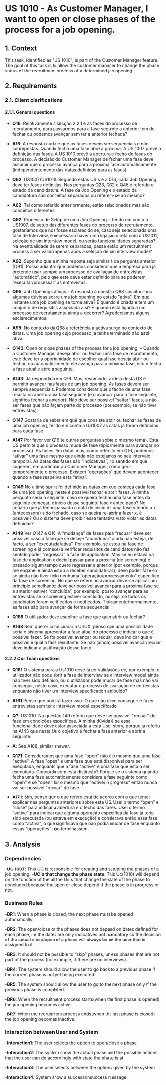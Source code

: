 # US 1010 - As Customer Manager, I want to open or close phases of the process for a job opening.

## 1. Context

This task, identified as "US 1010", is part of the Customer Manager feature. The goal of this task is to allow the customer manager to change the phase status of the recruitment process of a determined job opening.

## 2. Requirements

### 2.1. Client clarifications

#### 2.1.1. General questions

- **Q16**: Relativamente à secção 2.2.1 e às fases do processo de recrutamento, para passarmos para a fase seguinte a anterior tem de fechar ou podemos avançar sem ter a anterior fechada?
- **A16**: A resposta curta é que as fases devem ser sequenciais e não sobrepostas. Quando fecha uma fase abre a próxima. A US 1007 prevê a definição das fases. A US 1010 prevê a abertura e fecho de fases do processo. A decisão do Customer Manager de fechar uma fase deve assumir que o processo avança para a próxima fase automaticamente (independentemente das datas definidas para as fases).


- **Q62**: US1007/US1010. Segundo estas US's e a Q16, cada Job Opening deve ter fases definidas. Nas perguntas Q23, Q32 e Q45 é referido o estado da candidatura. A fase da Job Opening e o estado da candidatura são conceitos separados ou referem-se ao mesmo?
- **A62**: Tal como referido anteriormente, estão relacionados mas são conceitos diferentes. 


- **Q92**: Processo de Setup de uma Job Opening – Tendo em conta a US1007, de setup das diferentes fases do processo de recrutamento, gostaríamos que nos fosse esclarecido se, caso seja selecionada uma fase de Interview, é necessário haver uma ligação direta com a US1011, seleção de um interview model, ou serão funcionalidades separadas? Na eventualidade de serem separadas, passa então um recruitment process a ser válido apenas após a seleção de um interview model?
- **A92**: Suponho que a minha reposta seja similar à da pergunta anterior (Q91). Posso adiantar que podemos considerar que a empresa para já pretende usar sempre um processo de avaliaçao de entrevistas “automático”, pelo que este deve estar definido para se poderem “executar/processar” as entrevistas.


- **Q95**: Job Openings Ativas – A resposta à questão Q68 suscitou-nos algumas dúvidas sobre uma job opening no estado "ativa". Em que instante uma job opening se torna ativa? É quando é criada e tem um conjunto de requisitos associada a si? É quando está ligada a um processo de recrutamento ainda a decorrer? Agradecíamos alguns esclarecimentos.
- **A95**: No contexto da Q68 a referência a activa surge no contexto de datas. Uma job opening cujo processo já tenha terminado não está ativa.


- **Q143**: Open or close phases of the process for a job opening. – Quando o Customer Manager deseja abrir ou fechar uma fase de recrutamento, este deve ter a oportunidade de escolher qual fase deseja abrir ou fechar, ou automaticamente ele avança para a próxima fase, isto é fecha a fase atual e abre a seguinte.
- **A143**: Já respondida em Q16. Mas, resumindo, a ideia desta US é permitir avançar nas fases de um job opening. As fases devem ser sempre sequenciais. Podemos considerar que o fecho de uma fase resulta na abertura da fase seguinte (e o avançar para a fase seguinte, significa fechar a anterior). Não deve ser possível “saltar” fases, a não ser fases que não façam parte do processo (por exemplo, se não tiver entrevistas).


- **Q147** Gostaria de saber em quê que consiste abrir ou fechar as fases de uma job opening, tendo em conta a US1007 as datas já foram definidas para cada fase.
- **A147** Por favor ver Q16 (e outras perguntas sobre o mesmo tema). Esta US permite que o processo mude de fase (tipicamente para avançar no processo). As fases têm datas mas, como referido em Q16, podemos “ativar” uma fase mesmo que ainda não estejamos no seu intervalo temporal. As datas das fases são “indicativas”, no sentido em que sugerem, em particular ao Customer Manager, como gerir temporalmente o processo. Existem “operações” que devem acontecer quando a fase respetiva esta “ativa”.


- **Q149** No ultimo sprint foi definido as datas em que começa cada fase de uma job opening, neste é possivel fechar e abrir fases. A minha pergunta seria a seguinte, caso se queira fechar uma fase antes da seguinte começar, o inicio dessa seguinte fase é antecipado? No cenário que já tenho passado a data de inicio de uma fase y tendo a x (antecessora) sido fechado, caso se queira re-abrir a fazer x, é possivel? Ou o sistema deve proibir essa tentativa visto violar as datas definidas?
- **A149** Ver Q147 e Q16. A “mudança” de fases para “recuar” deve ser possível caso a fase que se deseje “abandonar” ainda não esteja, de facto, a ser “executada/ativa”. Por exemplo, se estou na fase de screening e já comecei a verificar requisitos de candidatos não faz sentido poder “regressar” à fase de application. Mas se eu estava na fase de application e decidi passar para a próxima (de screening) e passado algum tempo quero regressar à anterior (por exemplo, porque me enganei e ainda estou a receber candidaturas), devo poder faze-lo se ainda não tiver feito nenhuma “operação/processamento” especifico da fase de screening. No que se refere ao avançar deve-se aplicar um principio semelhante: deve ser possível avançar para a próxima fase se a anterior estiver “concluída”, por exemplo, posso avançar para as entrevistas se o screening estiver concluído, ou seja, se todos os candidatos foram verificados e notificados. Tipicamente/normalmente, as fases são para avançar de forma sequencial.


- **Q168** O utilizador deve escolher a fase que quer abrir ou fechar?
- **A168** Sem querer condicionar a UI/UX, penso que uma possibilidade seria o sistema apresentar a fase atual do processo e indicar o que é possível fazer. Se for possível avançar ou recuar, deve indicar que é possível e qual a fase resultante. Se não (ainda) possível avançar/recuar deve indicar a justificação desse facto.


#### 2.2.2 Our Team questions

- **Q161** O sistema para a Us1010 deve fazer validações de, por exemplo, o utilizador não pode abrir a fase de interview se o interview model ainda não tiver sido definido, ou o utilizador pode mudar de fase mas não vai conseguir, neste caso, executar o processo de avaliação de entrevistas enquanto não tiver um interview specification atribuído?
- **A161** Penso que poderá fazer isso. O que não deve conseguir é fazer entrevistas sem ter o interview model especificado

- **Q?**: US1010. Na questão 149 referiu que deve ser possível "recuar" de fase em condições específicas. A minha dúvida é se essa funcionalidade deve estar associada a esta User story, porque já referiu na A143 que nesta Us o objetivo é fechar a fase anterior e abrir a seguinte.
- **A**: See A168, similar answer.

- **Q171**: Consideramos que uma fase "open" não é o mesmo que uma fase "active". A fase "open" é uma fase que está disponível para ser executada, enquanto que a fase "active" é uma fase que está a ser executada. Concorda com esta distinção? Porque se o sistema quando fecha uma fase automaticamente considera a fase seguinte como "open" e se "open" for o mesmo que "active/in progress" então nunca vai ser possível "recuar" de fase.
- **A171**: Sim, penso que o que refere está de acordo com o que tentei explicar nas perguntas anteriores sobre esta US. Usei o termo “open” e “close” para indicar a abertura e o fecho das fases. Usei o termo “active” para indicar que alguma operação especifica da fase já teria sido executada (ou estava em execução) e consierava então essa fase como “activa”, o que significava que não podia mudar de fase enquanto essas “operações” não terminassem.

## 3. Analysis

### Dependencies

-**UC 1007**: This UC is responsible for creating and setuping the phases of a job opening.
-**UC´s that change the phase state**: This Uc(1010) will depend on the function of the all the Us´s that change the state of the phase to concluded because the open or close depend if the phase is in progress or not. 

### Business Rules

-**BR1**: When a phase is closed, the next phase must be opened automatically.

-**BR2**: The open/close of the phases does not depend on dates defined for each phase, i.e the dates are only indicatives not mandatory so the decision of the actual close/open of a phase will always be on the user that is assigned to it.

-**BR3**: It should not be possible to “skip” phases, unless phases that are not part of the process (for example, if there are no interviews).

-**BR4**: The system should allow the user to go back to a previous phase if the current phase is not yet being executed.

-**BR5**: The system should allow the user to go to the next phase only if the previous phase is completed.

-**BR6**: When the recruitment process starts(when the first phase is opened) the job opening becomes active.

-**BR7**: When the recruitment process ends(when the last phase is closed) the job opening becomes inactive.

### Interaction between User and System

-**Interaction1**: The user selects the option to open/close a phase

-**Interaction2**: The system show the actual phase  and the possible actions that the user can do accordingly with state the phase is at

-**Interaction3**: The user selects between the options given by the system

-**Interaction4**: System show a success/insuccess message
